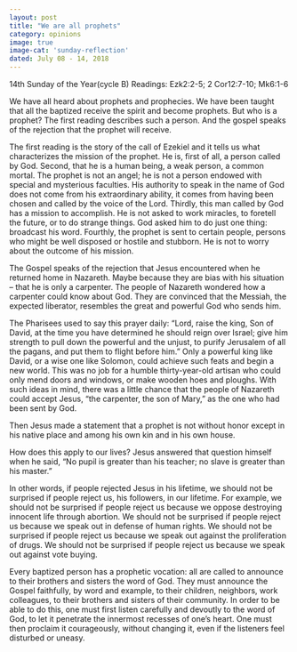 ```yaml
---
layout: post
title: "We are all prophets"
category: opinions
image: true
image-cat: 'sunday-reflection'
dated: July 08 - 14, 2018
---
```


14th Sunday of the Year(cycle B)
Readings: Ezk2:2-5; 2 Cor12:7-10; Mk6:1-6

We have all heard about prophets and prophecies.  We have been taught that all the baptized receive the spirit and become prophets.  But who is a prophet?  The first reading describes such a person.  And the gospel speaks of the rejection that the prophet will receive.

The first reading is the story of the call of Ezekiel and it tells us what characterizes the mission of the prophet.  He is, first of all, a person called by God.  Second, that he is a human being, a weak person, a common mortal.  The prophet is not an angel; he is not a person endowed with special and mysterious faculties.  His authority to speak in the name of God does not come from his extraordinary ability, it comes from having been chosen and called by the voice of the Lord.  Thirdly, this man called by God has a mission to accomplish.  He is not asked to work miracles, to foretell the future, or to do strange things.  God asked him to do just one thing: broadcast his word.  Fourthly, the prophet is sent to certain people, persons who might be well disposed or hostile and stubborn.  He is not to worry about the outcome of his mission.

The Gospel speaks of the rejection that Jesus encountered when he returned home in Nazareth.  Maybe because they are bias with his situation – that he is only a carpenter.  The people of Nazareth wondered how a carpenter could know about God.  They are convinced that the Messiah, the expected liberator, resembles the great and powerful God who sends him.

The Pharisees used to say this prayer daily: “Lord, raise the king, Son of David, at the time you have determined he should reign over Israel; give him strength to pull down the powerful and the unjust, to purify Jerusalem of all the pagans, and put them to flight before him.”  Only a powerful king like David, or a wise one like Solomon, could achieve such feats and begin a new world.  This was no job for a humble thirty-year-old artisan who could only mend doors and windows, or make wooden hoes and ploughs.  With such ideas in mind, there was a little chance that the people of Nazareth could accept Jesus, “the carpenter, the son of Mary,” as the one who had been sent by God.

Then Jesus made a statement that a prophet is not without honor except in his native place and among his own kin and in his own house.

How does this apply to our lives?  Jesus answered that question himself when he said, “No pupil is greater than his teacher; no slave is greater than his master.”

In other words, if people rejected Jesus in his lifetime, we should not be surprised if people reject us, his followers, in our lifetime.  For example, we should not be surprised if people reject us because we oppose destroying innocent life through abortion.  We should not be surprised if people reject us because we speak out in defense of human rights.  We should not be surprised if people reject us because we speak out against the proliferation of drugs.  We should not be surprised if people reject us because we speak out against vote buying.

Every baptized person has a prophetic vocation: all are called to announce to their brothers and sisters the word of God.  They must announce the Gospel faithfully, by word and example, to their children, neighbors, work colleagues, to their brothers and sisters of their community.  In order to be able to do this, one must first listen carefully and devoutly to the word of God, to let it penetrate the innermost recesses of one’s heart.  One must then proclaim it courageously, without changing it, even if the listeners feel disturbed or uneasy.